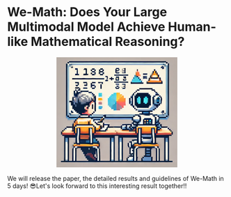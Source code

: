 # We-Math: Does Your Large Multimodal Model Achieve Human-like Mathematical Reasoning?


<p align="center">
    <img src="./examples/logo-another.png" width="55%"> <br>
</p>

We will release the paper, the detailed results and guidelines of We-Math in 5 days!
:sunglasses:Let's look forward to this interesting result together!!
